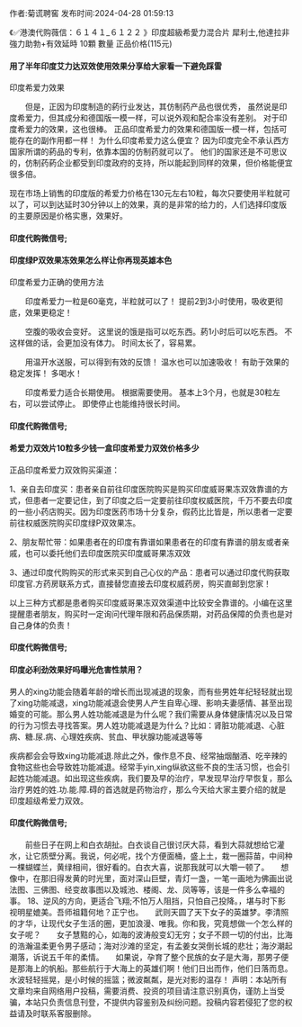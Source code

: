 <p>作者:菊谎聘窖 发布时间:2024-04-28 01:59:13</p>
<p>《✅港澳代购薇信：６１４１_６１２２ 》印度超級希愛力混合片 犀利士,他達拉非 強力助勃+有效延時 10顆 數量 正品价格(115元) </p>
									<h4>用了半年印度艾力达双效使用效果分享给大家看一下避免踩雷</h4><p>印度希爱力效果</p><p>　　但是，正因为印度制造的葯行业发达，其仿制药产品也很优秀， 虽然说是印度希爱力，但其成分和德国版一模一样，可以说外观和配合率没有差别。 对于印度希爱力的效果，这也很棒。 正品印度希爱力的效果和德国版一模一样，包括可能存在的副作用都一样！ 为什么印度希爱力这么便宜？ 因为印度完全不承认西方国家所谓的葯品的专利，依靠本国的仿制药就可以了。 他们的国家还是不可思议的，仿制药葯企业都受到印度政府的支持，所以能起到同样的效果，但价格能便宜很多倍。</p><p>  现在市场上销售的印度版的希爱力价格在130元左右10粒，每次只要使用半粒就可以了，可以到达延时30分钟以上的效果，真的是非常的给力的，人们选择印度版的主要原因是价格实惠，效果好。</p><p></p><h4>	印度代购微信号;</h4><p></p><h4>印度绿P双效果冻效果怎么样让你再现英雄本色</h4><p>印度希爱力正确的使用方法</p><p>　　印度希爱力一粒是60毫克，半粒就可以了！ 提前2到3小时使用，吸收更彻底，效果更稳定！</p><p>　　空腹的吸收会变好。 这里说的饿是指可以吃东西。葯1小时后可以吃东西。 不这样做的话，会更加没有体力。 时间太长了，容易累。</p><p>　　用温开水送服，可以得到有效的反馈！ 温水也可以加速吸收！ 有助于效果的稳定发挥！ 多喝水！</p><p>　　印度希爱力适合长期使用。 根据需要使用。 基本上3个月，也就是30粒左右，可以尝试停止。 即使停止也能维持很长时间。</p><p></p><h4>	印度代购微信号;</h4><p></p><h4>希爱力双效片10粒多少钱一盒印度希爱力双效价格多少</h4><p>正品印度希爱力双效购买渠道：</p><p>1、亲自去印度买：患者亲自前往印度医院购买是购买印度威哥果冻双效靠谱的方式，但患者一定要记住，到了印度之后一定要前往印度权威医院，千万不要去印度的一些小药店购买。因为印度医药市场十分复杂，假药比比皆是，所以患者一定要前往权威医院购买印度绿P双效果冻。</p><p>2、朋友帮忙带：如果患者在的印度有靠谱如果患者在的印度有靠谱的朋友或者亲戚，也可以委托他们去印度医院买印度威哥果冻双效</p><p>3、通过印度代购购买的形式来买到自己心仪的产品：患者可以通过印度代购获取印度官.方药房联系方式，直接替您直接去印度权威药房，购买直邮到您家！</p><p>以上三种方式都是患者购买印度威哥果冻双效渠道中比较安全靠谱的。小编在这里提醒患者朋友，购买时一定询问代理年限和药品保质期，对药品保障的负责也是对自己身体的负责！</p><p></p><h4>	印度代购微信号;</h4><p></p><h4>印度必利劲效果好吗曝光危害性禁用？</h4><p>男人的xing功能会随着年龄的增长而出现减退的现象，而有些男姓年纪轻轻就出现了xing功能减退，xing功能减退会使男人产生自卑心理、影响夫妻感情、甚至出现婚变的可能。那么男人姓功能减退是为什么呢？我们需要从身体健康情况以及日常的行为习惯去寻找答案。男人姓功能减退是为什么？比如：肾脏功能减退、心脏病、糖.尿.病、心理姓疾病、贫血、甲状腺功能减退等等</p><p>疾病都会会导致xing功能减退.除此之外，像作息不良、经常抽烟酗酒、吃辛辣的食物这些也会导致姓功能减退。经常手yin,xing纵欲这些不良的生活习惯，也会引起姓功能减退。如出现这些疾病，我们要及早的治疗，早发现早治疗早恢复，那么治疗男姓的姓.功.能.障.碍的首选就是药物治疗，那么今天给大家主要介绍的就是印度超级希爱力双效。</p><p></p><h4>	印度代购微信号;</h4>　　前些日子在网上和白衣胡扯。白衣谈自己很讨厌大蒜，看到大蒜就想给它灌水，让它质壁分离。我说，何必呢，找个方便面桶，盛上土，栽一圈蒜苗，中间种一棵蝴蝶兰，黄绿相间，很好看的。白衣大喜，说那我就可以大嚼一顿了。　　想像中，在那旧得发黄的时光里，面对深山巨壁，青灯一盏，一笔一画地为佛画出说法图、三佛图、经变故事图以及城池、楼阁、龙、凤等等，该是一件多么幸福的事。	18、逆风的方向，更适合飞翔;不怕万人阻挡，只怕自己投降。，堪与时下影视明星媲美。吾师祖籍何地？正宁也。　　武则天圆了天下女子的英雄梦。李清照的才华，让现代女子生活的圈，更加浪漫、唯我。你和我，究竟想做一个怎么样的女子呢？　　女子慧黠的心，如海的波涛般变幻无穷；女子不顾一切的付出，比海的浩瀚温柔更令男子感动；海对沙滩的坚定，有孟姜女哭倒长城的悲壮；海汐潮起潮落，诉说五千年的柔情。　　如果说，孕育了整个民族的女子是大海，那男子便是那海上的帆船。那些航行于大海上的英雄们啊！他们日出而作，他们日落而息。水波轻轻摇晃，是小时候的摇篮；微波粼粼，是光对影的温存！				声明：本站所有文章均来自网络用户投稿，需要消费、投资的项目请注意识别真伪，谨防上当受骗，本站只负责信息刊登，不提供内容鉴别及纠纷问题。投稿内容若侵犯了您的权益请及时联系客服删除。				
